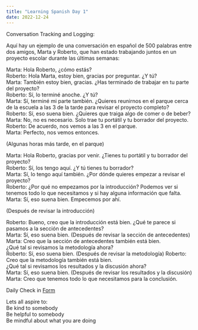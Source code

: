 ```yaml
---
title: "Learning Spanish Day 1"
date: 2022-12-24
---  
```


Conversation Tracking and Logging:  

Aquí hay un ejemplo de una conversación en español de 500 palabras entre dos amigos, 
Marta y Roberto, que han estado trabajando juntos en un proyecto escolar durante las últimas semanas:

Marta: Hola Roberto, ¿cómo estás?  
Roberto: Hola Marta, estoy bien, gracias por preguntar. ¿Y tú?  
Marta: También estoy bien, gracias. ¿Has terminado de trabajar en tu parte del proyecto?  
Roberto: Sí, lo terminé anoche. ¿Y tú?  
Marta: Sí, terminé mi parte también. ¿Quieres reunirnos en el parque cerca de la escuela a las 3 de la tarde para revisar el proyecto completo?  
Roberto: Sí, eso suena bien. ¿Quieres que traiga algo de comer o de beber?  
Marta: No, no es necesario. Solo trae tu portátil y tu borrador del proyecto.  
Roberto: De acuerdo, nos vemos a las 3 en el parque.  
Marta: Perfecto, nos vemos entonces.  

(Algunas horas más tarde, en el parque)  

Marta: Hola Roberto, gracias por venir. ¿Tienes tu portátil y tu borrador del proyecto?  
Roberto: Sí, los tengo aquí. ¿Y tú tienes tu borrador?  
Marta: Sí, lo tengo aquí también. ¿Por dónde quieres empezar a revisar el proyecto?  
Roberto: ¿Por qué no empezamos por la introducción? Podemos ver si tenemos todo lo que necesitamos y si hay alguna información que falta.  
Marta: Sí, eso suena bien. Empecemos por ahí.  

(Después de revisar la introducción)  

Roberto: Bueno, creo que la introducción está bien. ¿Qué te parece si pasamos a la sección de antecedentes?  
Marta: Sí, eso suena bien. (Después de revisar la sección de antecedentes) Marta: Creo que la sección de antecedentes también está bien.   
¿Qué tal si revisamos la metodología ahora?  
Roberto: Sí, eso suena bien. (Después de revisar la metodología) Roberto: Creo que la metodología también está bien.  
¿Qué tal si revisamos los resultados y la discusión ahora?  
Marta: Sí, eso suena bien. (Después de revisar los resultados y la discusión) Marta: Creo que tenemos todo lo que necesitamos para la conclusión.  


Daily Check in [Form](https://forms.gle/BRA4EH2sMoZdLPgE8)

Lets all aspire to:  
Be kind to somebody  
Be helpful to somebody  
Be mindful about what you are doing
